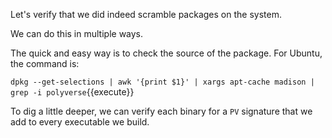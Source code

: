 Let's verify that we did indeed scramble packages on the system.

We can do this in multiple ways.

The quick and easy way is to check the source of the package. For Ubuntu, the command is:

`dpkg --get-selections | awk '{print $1}' | xargs apt-cache madison | grep -i polyverse`{{execute}}

To dig a little deeper, we can verify each binary for a `PV` signature that we add to every executable
we build.


